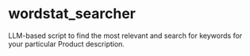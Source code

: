# wordstat_searcher
LLM-based script to find the most relevant and search for keywords for your particular Product description.
